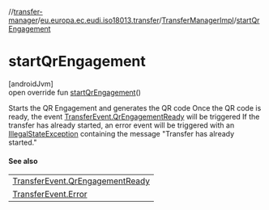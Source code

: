 //[transfer-manager](../../../index.md)/[eu.europa.ec.eudi.iso18013.transfer](../index.md)/[TransferManagerImpl](index.md)/[startQrEngagement](start-qr-engagement.md)

# startQrEngagement

[androidJvm]\
open override fun [startQrEngagement](start-qr-engagement.md)()

Starts the QR Engagement and generates the QR code Once the QR code is ready, the event [TransferEvent.QrEngagementReady](../-transfer-event/-qr-engagement-ready/index.md) will be triggered If the transfer has already started, an error event will be triggered with an [IllegalStateException](https://developer.android.com/reference/kotlin/java/lang/IllegalStateException.html) containing the message &quot;Transfer has already started.&quot;

#### See also

| |
|---|
| [TransferEvent.QrEngagementReady](../-transfer-event/-qr-engagement-ready/index.md) |
| [TransferEvent.Error](../-transfer-event/-error/index.md) |
